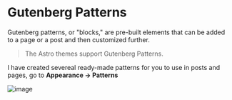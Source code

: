 # Gutenberg Patterns

Gutenberg patterns, or "blocks," are pre-built elements that can be added to a page or a post and then customized further.

> The Astro themes support Gutenberg Patterns.

I have created severeal ready-made patterns for you to use in posts and pages, go to **Appearance -> Patterns**

![image](https://github.com/astrowp/docs/assets/170225022/d025620e-8fc1-4a8a-833e-7a908493cd4f)
